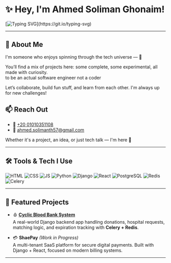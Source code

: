 # ✨ Hey, I'm Ahmed Soliman Ghonaim!

[![Typing SVG](https://readme-typing-svg.herokuapp.com?font=Fira+Code&size=24&color=F72280&lines=Welcome+to+Ahmed's+Cosmic+Profile!;Lover+of+Tech+and+Tinkering!;Full+Stack+Vibes+Only!)](https://git.io/typing-svg)

---

## 🌟 About Me

I'm someone who enjoys spinning through the tech universe —  🚀

You’ll find a mix of projects here: some complete, some experimental, all made with curiosity.  
to be an actual software engineer not a coder 

Let’s collaborate, build fun stuff, and learn from each other. I'm always up for new challenges!



## 📫 Reach Out

- 📱 [+20 01010351108](tel:+201010351108)  
- 📧 [ahmed.solimanth57@gmail.com](mailto:ahmed.solimanth57@gmail.com)

Whether it's a project, an idea, or just tech talk — I'm here 👋

---

## 🛠️ Tools & Tech I Use

![HTML](https://img.shields.io/badge/HTML-5-orange)
![CSS](https://img.shields.io/badge/CSS-3-blue)
![JS](https://img.shields.io/badge/JavaScript-ES6-yellow)
![Python](https://img.shields.io/badge/Python-3.x-blue)
![Django](https://img.shields.io/badge/Django-darkgreen?logo=django&logoColor=white)
![React](https://img.shields.io/badge/React-JS-blue)
![PostgreSQL](https://img.shields.io/badge/PostgreSQL-316192?logo=postgresql&logoColor=white)
![Redis](https://img.shields.io/badge/Redis-DC382D?logo=redis&logoColor=white)
![Celery](https://img.shields.io/badge/Celery-task+queue-brightgreen)

---

## 🚀 Featured Projects

- 🩸 [**Cyclic Blood Bank System**](https://github.com/AhmedSolimanGhonaim/cyclic-blood)  
  A real-world Django backend app handling donations, hospital requests, matching logic, and expiration tracking with **Celery + Redis**.

- 💳 **ShaePay** *(Work in Progress)*  
  A multi-tenant SaaS platform for secure digital payments. Built with Django + React, focused on modern billing systems.

---

